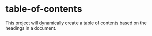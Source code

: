 # table-of-contents
This project will dynamically create a table of contents based on the headings in a document.
